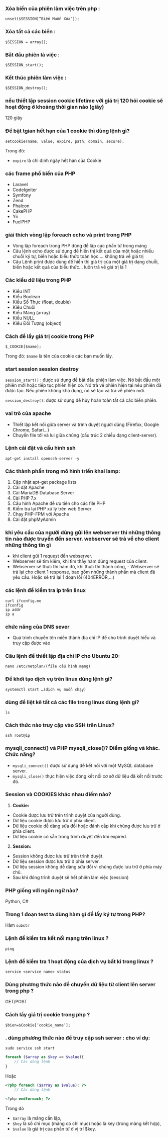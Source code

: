 ### Xóa biến của phiên làm việc trên php :

`unset($SESSION[“Biến Muốn Xóa”]);`

### Xóa tất cả các biến :

`$SESSION = array();`

### Bắt đầu phiên là việc :

`$SESSION_start();`

### Kết thúc phiên làm việc :

`$SESSION_destroy();`

### nếu thiết lập session cookie lifetime với giá trị 120 hỏi cookie sẽ hoạt động ở khoảng thời gian nào (giây)

120 giây

### Để bật tgian hết hạn của 1 cookie thì dùng lệnh gì?

`setcookie(name, value, expire, path, domain, secure);`

Trong đó:

- `expire` là chỉ định ngày hết hạn của Cookie

### các frame phổ biến của PHP

- Laravel
- CodeIgniter
- Symfony
- Zend
- Phalcon
- CakePHP
- Yii
- FuelPHP

### giải thích vòng lặp foreach echo và print trong PHP

- Vòng lặp foreach trong PHP dùng để lặp các phần tử trong mảng
- Câu lệnh echo được sử dụng để hiển thị kết quả của một hoặc nhiều chuỗi ký tự, biến hoặc biểu thức toán học.... không trả về giá trị
- Câu Lệnh print được dùng để hiển thị giá trị của một giá trị dạng chuỗi, biến hoặc kết quả của biểu thức… luôn trả về giá trị là 1

### Các kiểu dữ liệu trong PHP

- Kiểu INT
- Kiểu Boolean
- Kiểu Số Thực (float, double)
- Kiểu Chuỗi
- Kiểu Mảng (array)
- Kiểu NULL
- Kiểu Đối Tượng (object)

### Cách để lấy giá trị cookie trong PHP

```
$_COOKIE[$name];
```

Trong đó: `$name` là tên của cookie các bạn muốn lấy.

### start session session destroy

`session_start()` : được sử dụng để bắt đầu phiên làm việc. Nó bắt đầu một phiên mới hoặc tiếp tục phiên hiện có. Nó trả về phiên hiện tại nếu phiên đã được tạo. Nếu phiên không khả dụng, nó sẽ tạo và trả về phiên mới.

`session_destroy()`: được sử dụng để hủy hoàn toàn tất cả các biến phiên.

### vai trò của apache

- Thiết lập kết nối giữa server và trình duyệt người dùng (Firefox, Google Chrome, Safari…)
- Chuyển file tới và lui giữa chúng (cấu trúc 2 chiều dạng client-server).

### Lệnh cài đặt và cấu hình ssh

```
apt-get install openssh-server -y
```

### Các thành phần trong mô hình triển khai lamp:

1. Cập nhật apt-get package lists
2. Cài đặt Apache
3. Cài MariaDB Database Server
4. Cài PHP 7.x
5. Cấu hình Apache để ưu tiên cho các file PHP
6. Kiểm tra lại PHP xử lý trên web Server
7. Chạy PHP-FPM với Apache
8. Cài đặt phpMyAdmin

### khi yêu cầu của người dùng gửi lên webserver thì những thông tin nào được truyền đến server. webserver sẽ trả về cho client những thông tin gì

- khi client gửi 1 request đến webserver.
- Webserver sẽ tìm kiếm, khi tìm thấy hàm đúng request của client.
- Webserver sẽ thực thi hàm đó, khi thực thi thành công, - Webserver sẽ trả lại cho client 1 response, bao gồm những thành phần mà client đã yêu cầu. Hoặc sẽ trả lại 1 đoạn lỗi (404ERROR,...)

### các lệnh để kiểm tra ip trên linux

```
curl ifconfig.me
ifconfig
ip addr
ip a
```

### chức năng của DNS sever

- Quá trình chuyển tên miền thành địa chỉ IP để cho trình duyệt hiểu và truy cập được vào

### Câu lệnh để thiết lập địa chỉ IP cho Ubuntu 20:

`nano /etc/netplan/(file cấu hình mạng)`

### Để khởi tạo dịch vụ trên linux dùng lệnh gì?

`systemctl start …(dịch vụ muốn chạy)`

### dùng để liệt kê tất cả các file trong linux dùng lệnh gì?

`ls`

### Cách thức nào truy cập vào SSH trên Linux?

`ssh root@ip`

### mysqli_connect() và PHP mysqli_close()? Ðiểm giống và khác. Chức năng?

- `mysqli_connect()` được sử dụng để kết nối với một MySQL database server.
- `mysqli_close()` thực hiện việc đóng kết nối cơ sở dữ liệu đã kết nối trước đó.

### Session và COOKIES khác nhau điểm nào?

1. **Cookie:**

- Cookie được lưu trữ trên trình duyệt của người dùng.
- Dữ liệu cookie được lưu trữ ở phía client.
- Dữ liệu cookie dễ dàng sửa đổi hoặc đánh cắp khi chúng được lưu trữ ở phía client.
- Dữ liệu cookie có sẵn trong trình duyệt đến khi expired.

2. **Session:**

- Session không được lưu trữ trên trình duyệt.
- Dữ liệu session được lưu trữ ở phía server.
- Dữ liệu session không dễ dàng sửa đổi vì chúng được lưu trữ ở phía máy chủ.
- Sau khi đóng trình duyệt sẽ hết phiên làm việc (session)

### PHP giống với ngôn ngữ nào?

Python, C#

### Trong 1 đoạn test ta dùng hàm gì để lấy ký tự trong PHP?

Hàm `substr`

### Lệnh để kiểm tra kết nối mạng trên linux ?

`ping`

### Lệnh để kiểm tra 1 hoạt động của dịch vụ bất kì trong linux ?

`service <service name> status`

### Dùng phương thức nào để chuyển dữ liệu từ client lên server trong php ?

GET/POST

### Cách lấy giá trị cookie trong php ?

`$bien=$Cookie[‘cookie_name’];`

### . dùng phương thức nào để truy cập ssh server : cho ví dụ:

`sudo service ssh start`

```php
foreach ($array as $key => $value){
    // Các dòng lệnh
}
```

Hoặc

```php
<?php foreach ($array as $value): ?>
    // Các dòng lệnh

<?php endforeach; ?>
```

Trong đó

- `$array` là mảng cần lặp,
- `$key` là số chỉ mục (mảng có chỉ mục) hoặc là key (trong mảng kết hợp),
- `$value` là giá trị của phần tử ở vị trí $key.
